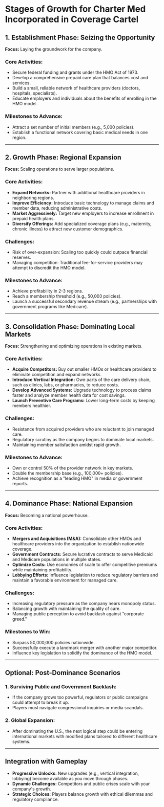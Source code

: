 # Stages of Growth for Charter Med Incorporated in Coverage Cartel

## 1. Establishment Phase: Seizing the Opportunity
**Focus:** Laying the groundwork for the company.

### Core Activities:
- Secure federal funding and grants under the HMO Act of 1973.
- Develop a comprehensive prepaid care plan that balances cost and services.
- Build a small, reliable network of healthcare providers (doctors, hospitals, specialists).
- Educate employers and individuals about the benefits of enrolling in the HMO model.

### Milestones to Advance:
- Attract a set number of initial members (e.g., 5,000 policies).
- Establish a functional network covering basic medical needs in one region.

---

## 2. Growth Phase: Regional Expansion
**Focus:** Scaling operations to serve larger populations.

### Core Activities:
- **Expand Networks:** Partner with additional healthcare providers in neighboring regions.
- **Improve Efficiency:** Introduce basic technology to manage claims and member data, reducing administrative costs.
- **Market Aggressively:** Target new employers to increase enrollment in prepaid health plans.
- **Diversify Offerings:** Add specialized coverage plans (e.g., maternity, chronic illness) to attract new customer demographics.

### Challenges:
- Risk of over-expansion: Scaling too quickly could outpace financial reserves.
- Managing competition: Traditional fee-for-service providers may attempt to discredit the HMO model.

### Milestones to Advance:
- Achieve profitability in 2-3 regions.
- Reach a membership threshold (e.g., 50,000 policies).
- Launch a successful secondary revenue stream (e.g., partnerships with government programs like Medicare).

---

## 3. Consolidation Phase: Dominating Local Markets
**Focus:** Strengthening and optimizing operations in existing markets.

### Core Activities:
- **Acquire Competitors:** Buy out smaller HMOs or healthcare providers to eliminate competition and expand networks.
- **Introduce Vertical Integration:** Own parts of the care delivery chain, such as clinics, labs, or pharmacies, to reduce costs.
- **Develop Advanced Systems:** Upgrade technology to process claims faster and analyze member health data for cost savings.
- **Launch Preventive Care Programs:** Lower long-term costs by keeping members healthier.

### Challenges:
- Resistance from acquired providers who are reluctant to join managed care.
- Regulatory scrutiny as the company begins to dominate local markets.
- Maintaining member satisfaction amidst rapid growth.

### Milestones to Advance:
- Own or control 50% of the provider network in key markets.
- Double the membership base (e.g., 100,000+ policies).
- Achieve recognition as a "leading HMO" in media or government reports.

---

## 4. Dominance Phase: National Expansion
**Focus:** Becoming a national powerhouse.

### Core Activities:
- **Mergers and Acquisitions (M&A):** Consolidate other HMOs and healthcare providers into the organization to establish nationwide coverage.
- **Government Contracts:** Secure lucrative contracts to serve Medicaid and Medicare populations in multiple states.
- **Optimize Costs:** Use economies of scale to offer competitive premiums while maintaining profitability.
- **Lobbying Efforts:** Influence legislation to reduce regulatory barriers and maintain a favorable environment for managed care.

### Challenges:
- Increasing regulatory pressure as the company nears monopoly status.
- Balancing growth with maintaining the quality of care.
- Managing public perception to avoid backlash against "corporate greed."

### Milestones to Win:
- Surpass 50,000,000 policies nationwide.
- Successfully execute a landmark merger with another major competitor.
- Influence key legislation to solidify the dominance of the HMO model.

---

## Optional: Post-Dominance Scenarios
### 1. Surviving Public and Government Backlash:
- If the company grows too powerful, regulators or public campaigns could attempt to break it up.
- Players must navigate congressional inquiries or media scandals.

### 2. Global Expansion:
- After dominating the U.S., the next logical step could be entering international markets with modified plans tailored to different healthcare systems.

---

## Integration with Gameplay
- **Progressive Unlocks:** New upgrades (e.g., vertical integration, lobbying) become available as you move through phases.
- **Dynamic Challenges:** Competitors and public crises scale with your company's growth.
- **Strategic Choices:** Players balance growth with ethical dilemmas and regulatory compliance.

